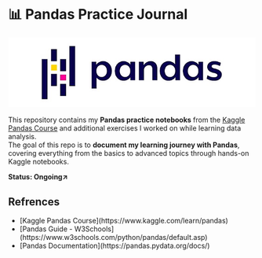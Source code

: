 # 📊 Pandas Practice Journal
<p align="center">
  <img src="https://raw.githubusercontent.com/anjanakri/Pandas/main/Image/Pandas.jpg" alt="Demo GIF"/>
</p>

This repository contains my **Pandas practice notebooks** from the [Kaggle Pandas Course](https://www.kaggle.com/learn/pandas) and additional exercises I worked on while learning data analysis.  
The goal of this repo is to **document my learning journey with Pandas**, covering everything from the basics to advanced topics through hands-on Kaggle notebooks.

<b>Status: Ongoing↗</b>

## Refrences
<ul>
  <li>[Kaggle Pandas Course](https://www.kaggle.com/learn/pandas)</li>
  <li>[Pandas Guide - W3Schools](https://www.w3schools.com/python/pandas/default.asp)</li>
  <li>[Pandas Documentation](https://pandas.pydata.org/docs/)</li>
</ul>
